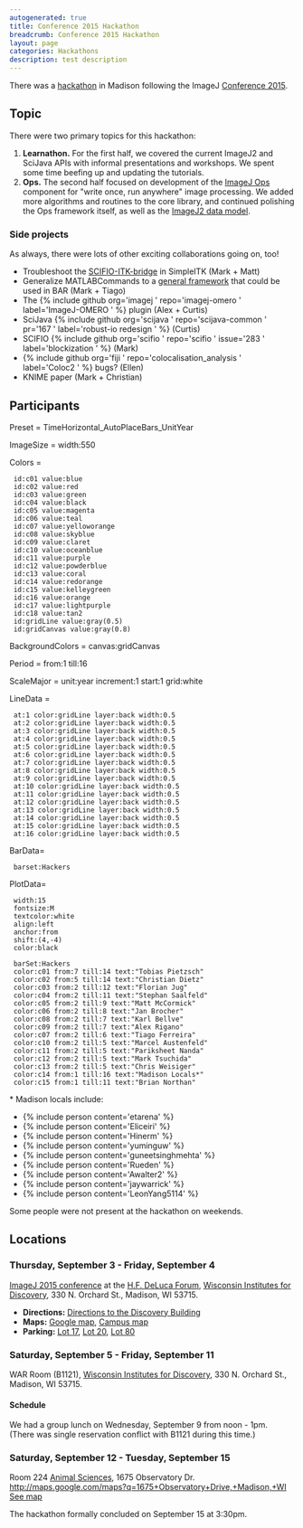 ```yaml
---
autogenerated: true
title: Conference 2015 Hackathon
breadcrumb: Conference 2015 Hackathon
layout: page
categories: Hackathons
description: test description
---
```


There was a [hackathon](Hackathon ) in Madison following the ImageJ [Conference 2015](Conference_2015 ).

Topic
-----

There were two primary topics for this hackathon:

1.  **Learnathon.** For the first half, we covered the current ImageJ2 and SciJava APIs with informal presentations and workshops. We spent some time beefing up and updating the tutorials.
2.  **Ops.** The second half focused on development of the [ImageJ Ops](ImageJ_Ops ) component for "write once, run anywhere" image processing. We added more algorithms and routines to the core library, and continued polishing the Ops framework itself, as well as the [ImageJ2 data model](ImageJ_Common ).

### Side projects

As always, there were lots of other exciting collaborations going on, too!

-   Troubleshoot the [SCIFIO-ITK-bridge](https://github.com/scifio/scifio-itk-bridge) in SimpleITK (Mark + Matt)
-   Generalize MATLABCommands to a [general framework](https://github.com/Tiago/Scripts/issues/14) that could be used in BAR (Mark + Tiago)
-   The {% include github org='imagej ' repo='imagej-omero ' label='ImageJ-OMERO ' %} plugin (Alex + Curtis)
-   SciJava {% include github org='scijava ' repo='scijava-common ' pr='167 ' label='robust-io redesign ' %} (Curtis)
-   SCIFIO {% include github org='scifio ' repo='scifio ' issue='283 ' label='blockization ' %} (Mark)
-   {% include github org='fiji ' repo='colocalisation\_analysis ' label='Coloc2 ' %} bugs? (Ellen)
-   KNIME paper (Mark + Christian)

Participants
------------

<timeline> Preset = TimeHorizontal\_AutoPlaceBars\_UnitYear

ImageSize = width:550

Colors =

` id:c01 value:blue`  
` id:c02 value:red`  
` id:c03 value:green`  
` id:c04 value:black`  
` id:c05 value:magenta`  
` id:c06 value:teal`  
` id:c07 value:yelloworange`  
` id:c08 value:skyblue`  
` id:c09 value:claret`  
` id:c10 value:oceanblue`  
` id:c11 value:purple`  
` id:c12 value:powderblue`  
` id:c13 value:coral`  
` id:c14 value:redorange`  
` id:c15 value:kelleygreen`  
` id:c16 value:orange`  
` id:c17 value:lightpurple`  
` id:c18 value:tan2`  
` id:gridLine value:gray(0.5)`  
` id:gridCanvas value:gray(0.8)`

BackgroundColors = canvas:gridCanvas

Period = from:1 till:16

ScaleMajor = unit:year increment:1 start:1 grid:white

LineData =

` at:1 color:gridLine layer:back width:0.5`  
` at:2 color:gridLine layer:back width:0.5`  
` at:3 color:gridLine layer:back width:0.5`  
` at:4 color:gridLine layer:back width:0.5`  
` at:5 color:gridLine layer:back width:0.5`  
` at:6 color:gridLine layer:back width:0.5`  
` at:7 color:gridLine layer:back width:0.5`  
` at:8 color:gridLine layer:back width:0.5`  
` at:9 color:gridLine layer:back width:0.5`  
` at:10 color:gridLine layer:back width:0.5`  
` at:11 color:gridLine layer:back width:0.5`  
` at:12 color:gridLine layer:back width:0.5`  
` at:13 color:gridLine layer:back width:0.5`  
` at:14 color:gridLine layer:back width:0.5`  
` at:15 color:gridLine layer:back width:0.5`  
` at:16 color:gridLine layer:back width:0.5`

BarData=

` barset:Hackers`

PlotData=

` width:15 `  
` fontsize:M`  
` textcolor:white`  
` align:left `  
` anchor:from `  
` shift:(4,-4) `  
` color:black`

` barSet:Hackers`  
` color:c01 from:7 till:14 text:"Tobias Pietzsch"`  
` color:c02 from:5 till:14 text:"Christian Dietz"`  
` color:c03 from:2 till:12 text:"Florian Jug"`  
` color:c04 from:2 till:11 text:"Stephan Saalfeld"`  
` color:c05 from:2 till:9 text:"Matt McCormick"`  
` color:c06 from:2 till:8 text:"Jan Brocher"`  
` color:c08 from:2 till:7 text:"Karl Bellve"`  
` color:c09 from:2 till:7 text:"Alex Rigano"`  
` color:c07 from:2 till:6 text:"Tiago Ferreira"`  
` color:c10 from:2 till:5 text:"Marcel Austenfeld"`  
` color:c11 from:2 till:5 text:"Pariksheet Nanda"`  
` color:c12 from:2 till:5 text:"Mark Tsuchida"`  
` color:c13 from:2 till:5 text:"Chris Weisiger"`  
` color:c14 from:1 till:16 text:"Madison Locals*"`  
` color:c15 from:1 till:11 text:"Brian Northan"`

</timeline>

\* Madison locals include:

-   {% include person content='etarena' %}
-   {% include person content='Eliceiri' %}
-   {% include person content='Hinerm' %}
-   {% include person content='yuminguw' %}
-   {% include person content='guneetsinghmehta' %}
-   {% include person content='Rueden' %}
-   {% include person content='Awalter2' %}
-   {% include person content='jaywarrick' %}
-   {% include person content='LeonYang5114' %}

Some people were not present at the hackathon on weekends.

Locations
---------

### Thursday, September 3 - Friday, September 4

[ImageJ 2015 conference](Conference_2015 ) at the [H.F. DeLuca Forum](http://discovery.wisc.edu/home/town-center/apply-to-reserve-town-center-spaces/large-rooms/h-f-deluca-forum/h-f-deluca-forum.cmsx), [Wisconsin Institutes for Discovery](http://discovery.wisc.edu/), 330 N. Orchard St., Madison, WI 53715.

-   **Directions:** [Directions to the Discovery Building](http://discovery.wisc.edu/home/discovery/plan-your-visit/directions/)
-   **Maps:** [Google map](https://www.google.com/maps/place/Wisconsin+Institutes+for+Discovery,+University+of+Wisconsin-Madison,+330+N+Orchard+St,+Madison,+WI+53715), [Campus map](http://map.wisc.edu/)
-   **Parking:** [Lot 17](http://www.map.wisc.edu/s/gtdclo2r), [Lot 20](http://www.map.wisc.edu/s/rl4uc9mf), [Lot 80](http://www.map.wisc.edu/s/2f9gywd7)

### Saturday, September 5 - Friday, September 11

WAR Room (B1121), [Wisconsin Institutes for Discovery](http://discovery.wisc.edu/), 330 N. Orchard St., Madison, WI 53715.

#### Schedule

We had a group lunch on Wednesday, September 9 from noon - 1pm. (There was single reservation conflict with B1121 during this time.)

### Saturday, September 12 - Tuesday, September 15

Room 224 [Animal Sciences](http://ansci.wisc.edu/), 1675 Observatory Dr. [http://maps.google.com/maps?q=1675+Observatory+Drive,+Madison,+WI See map](http://maps.google.com/maps?q=1675+Observatory+Drive,+Madison,+WI_See_map "wikilink")

The hackathon formally concluded on September 15 at 3:30pm.


